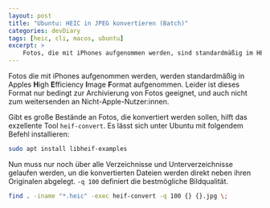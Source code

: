 ```yaml
---
layout: post
title: "Ubuntu: HEIC in JPEG konvertieren (Batch)"
categories: devDiary
tags: [heic, cli, macos, ubuntu]
excerpt: >
    Fotos, die mit iPhones aufgenommen werden, sind standardmäßig im HEIF-Format, das sich nicht gut zur Archivierung oder zum Weiterversenden an Nicht-Apple-Nutzer eignet. Zur Konvertierung großer Bestände eignet sich das Tool heif-convert, das unter Ubuntu mit sudo apt install libheif-examples installiert werden kann. 
---
```


Fotos die mit iPhones aufgenommen werden, werden standardmäßig in Apples **H**igh **E**fficiency **I**mage **F**ormat aufgenommen.
Leider ist dieses Format nur bedingt zur Archivierung von Fotos geeignet, und auch nicht zum weitersenden an Nicht-Apple-Nutzer:innen.

Gibt es große Bestände an Fotos, die konvertiert werden sollen, hilft das exzellente Tool `heif-convert`. Es lässt sich unter Ubuntu mit folgendem Befehl installieren:

```bash
sudo apt install libheif-examples
```

Nun muss nur noch über alle Verzeichnisse und Unterverzeichnisse gelaufen werden, un die konvertierten Dateien
werden direkt neben ihren Originalen abgelegt. `-q 100` definiert die bestmögliche Bildqualität.

```bash
find . -iname "*.heic" -exec heif-convert -q 100 {} {}.jpg \;
```
